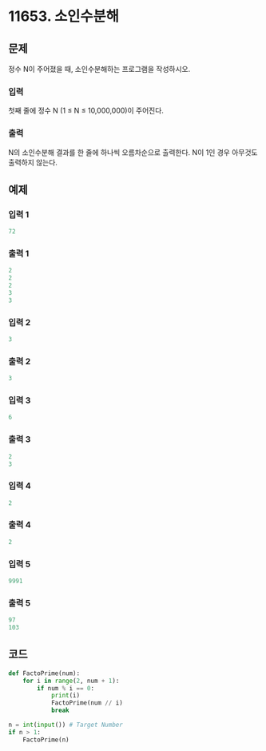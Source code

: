 # 11653. 소인수분해



## 문제

정수 N이 주어졌을 때, 소인수분해하는 프로그램을 작성하시오.



### 입력

첫째 줄에 정수 N (1 ≤ N ≤ 10,000,000)이 주어진다.

### 출력

N의 소인수분해 결과를 한 줄에 하나씩 오름차순으로 출력한다. N이 1인 경우 아무것도 출력하지 않는다.



## 예제

### 입력 1

```python
72
```

### 출력 1

```python
2
2
2
3
3
```



### 입력 2

```python
3
```

### 출력 2

```python
3
```



### 입력 3

```python
6
```

### 출력 3

```python
2
3
```



### 입력 4

```python
2
```

### 출력 4

```python
2
```



### 입력 5

```python
9991
```

### 출력 5

```python
97
103
```





## 코드

```python
def FactoPrime(num):
    for i in range(2, num + 1):
        if num % i == 0:
            print(i)
            FactoPrime(num // i)
            break

n = int(input()) # Target Number
if n > 1:
    FactoPrime(n)
```













